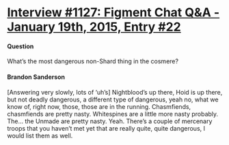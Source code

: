 # [Interview #1127: Figment Chat Q&A - January 19th, 2015, Entry #22](https://www.theoryland.com/intvmain.php?i=1127#22)

#### Question

What’s the most dangerous non-Shard thing in the cosmere?

#### Brandon Sanderson

[Answering very slowly, lots of ‘uh’s] Nightblood’s up there, Hoid is up there, but not deadly dangerous, a different type of dangerous, yeah no, what we know of, right now, those, those are in the running. Chasmfiends, chasmfiends are pretty nasty. Whitespines are a little more nasty probably. The… the Unmade are pretty nasty. Yeah. There’s a couple of mercenary troops that you haven’t met yet that are really quite, quite dangerous, I would list them as well.

